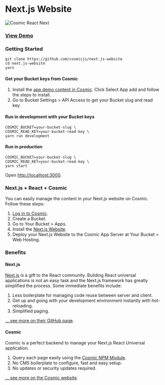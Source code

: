 # Next.js Website
![Cosmic React Next](https://cosmicjs.com/uploads/58dafa10-b4f2-11e6-90d2-a7e1741e7b9d-cosmic-react-next.jpg)
### [View Demo](https://cosmicjs.com/apps/nextjs-website/demo)
### Getting Started
```
git clone https://github.com/cosmicjs/next.js-website
cd next.js-website
yarn
```
#### Get your Bucket keys from Cosmic
1. Install the [app demo content in Cosmic](https://www.cosmicjs.com/apps/nextjs-website). Click Select App add and follow the steps to install.
2. Go to Bucket Settings > API Access to get your Bucket slug and read key.
#### Run in development with your Bucket keys
```
COSMIC_BUCKET=your-bucket-slug \
COSMIC_READ_KEY=your-bucket-read-key \
yarn run development
```
#### Run in production
```
COSMIC_BUCKET=your-bucket-slug \
COSMIC_READ_KEY=your-bucket-read-key \
yarn start
```
Open [http://localhost:3000](http://localhost:3000).

### Next.js + React + Cosmic
You can easily manage the content in your Next.js website on Cosmic.  Follow these steps:

1. [Log in to Cosmic](https://cosmicjs.com).
2. Create a Bucket.
3. Go to Your Bucket > Apps.
4. Install the [Next.js Website](https://cosmicjs.com/apps/next.js-website).
5. Deploy your Next.js Website to the Cosmic App Server at Your Bucket > Web Hosting.

### Benefits
#### Next.js
[Next.js](https://github.com/zeit/next.js) is a gift to the React community.  Building React universal applications is not an easy task and the Next.js framework has greatly simplified the process.  Some immediate benefits include:

1. Less boilerplate for managing code reuse between server and client.
2. Get up and going with your development environment instantly with hot-reloading.
3. Simplified paging.

[... see more on their GitHub page](https://github.com/zeit/next.js).

#### Cosmic
Cosmic is a perfect backend to manage your Next.js React Universal application.

1. Query each page easily using the [Cosmic NPM Module](https://github.com/cosmicjs/cosmicjs-node).
2. No CMS boilerplate to configure, fast and easy setup.
3. No updates or security updates required.

[... see more on the Cosmic website](https://cosmicjs.com).
